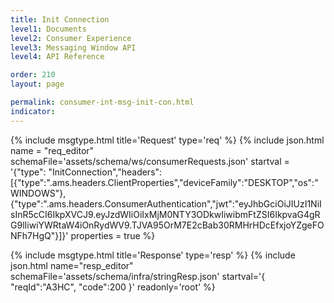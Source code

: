 ```yaml
---
title: Init Connection
level1: Documents
level2: Consumer Experience
level3: Messaging Window API
level4: API Reference

order: 210
layout: page

permalink: consumer-int-msg-init-con.html
indicator:
---
```


{% include msgtype.html title='Request' type='req' %}
{% include json.html name = "req_editor" 
        schemaFile='assets/schema/ws/consumerRequests.json'
	startval = '{"type": "InitConnection","headers":[{"type":".ams.headers.ClientProperties","deviceFamily":"DESKTOP","os":"WINDOWS"},{"type":".ams.headers.ConsumerAuthentication","jwt":"eyJhbGciOiJIUzI1NiIsInR5cCI6IkpXVCJ9.eyJzdWIiOiIxMjM0NTY3ODkwIiwibmFtZSI6IkpvaG4gRG9lIiwiYWRtaW4iOnRydWV9.TJVA95OrM7E2cBab30RMHrHDcEfxjoYZgeFONFh7HgQ"}]}'
	properties = true %}

{% include msgtype.html title='Response' type='resp' %}
{% include json.html name="resp_editor" 
	schemaFile='assets/schema/infra/stringResp.json'
	startval='{ "reqId":"A3HC", "code":200 }'
	readonly='root' %}
